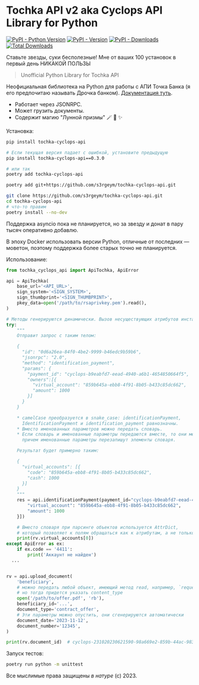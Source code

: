 # Tochka API v2 aka Cyclops API Library for Python

[![PyPI - Python Version](https://img.shields.io/pypi/pyversions/tochka-cyclops-api)]() [![PyPI - Version](https://img.shields.io/pypi/v/tochka-cyclops-api)]() [![PyPI - Downloads](https://img.shields.io/pypi/dm/tochka-cyclops-api)]() [![Total Downloads](https://static.pepy.tech/badge/tochka-cyclops-api)]()

Ставьте звезды, суки бесполезные! Мне от ваших 100 установок в первый день НИКАКОЙ ПОЛЬЗЫ

> Unofficial Python Library for Tochka API

Неофициальная библиотека на Python для работы с АПИ Точка Банка (я его предпочитаю называть Дрочка банком). [Документация туть](https://api.tochka.com/static/v1/tender-docs/cyclops/main/index.html).

* Работает через JSONRPC.
* Может грузить документы.
* Содержит магию "Лунной призмы" 🪄 💫 ✨

Установка:

```bash
pip install tochka-cyclops-api

# Если текущая версия падает с ошибкой, установите предыдущую
pip install tochka-cyclops-api==0.3.0

# или так
poetry add tochka-cyclops-api

poetry add git+https://github.com/s3rgeym/tochka-cyclops-api.git

git clone https://github.com/s3rgeym/tochka-cyclops-api.git
cd tochka-cyclops-api
# что-то правим
poetry install --no-dev
```

Поддержка asyncio пока не планируется, но за звезду и донат в пару тысяч оперативно добавлю.

В эпоху Docker использовать версии Python, отличные от последних — моветон, поэтому поддержка более старых точно не планируется.

Использование:

```python
from tochka_cyclops_api import ApiTochka, ApiError

api = ApiTochka(
    base_url='<API_URL>',
    sign_system='<SIGN_SYSTEM>',
    sign_thumbprint='<SIGN_THUMBPRINT>',
    pkey_data=open('/path/to/rsaprivkey.pem').read(),
)

# Методы генерируются динамически. Вызов несуществующих атрибутов инстанса ApiTochka преобразуется в запросы к API.
try:
    """
    Отправит запрос с таким телом:

    {
      "id": "0d6a26ea-84f0-4be2-9999-b46edc9b59b6",
      "jsonrpc": "2.0",
      "method": "identification_payment",
      "params": {
        "payment_id": "cyclops-b9eabfd7-eead-4940-a6b1-4654850664f5",
        "owners":[{
          "virtual_account": "859b645a-ebb8-4f91-8b05-b433c85dc662",
          "amount": 1000
        }]
      }
    }

    * camelCase преобразуется в snake_case: identificationPayment,
      IdentificationPayment и identification_payment равнозначны.
    * Вместо именованных параметров можно передать словарь.
    * Если словарь и именованные параметры передаются вместе, то они мержатся,
      причем именованные параметры перезапишут элементы словаря.

    Результат будет примерно таким:

    {
      "virtual_accounts": [{
        "code": "859b645a-ebb8-4f91-8b05-b433c85dc662",
        "cash": 1000
      }]
    }
    """
    res = api.identificationPayment(payment_id="cyclops-b9eabfd7-eead-4940-a6b1-4654850664f5", owners=[{
        "virtual_account": "859b645a-ebb8-4f91-8b05-b433c85dc662",
        "amount": 1000
    }])

    # Вместо словаря при парсинге объектов используется AttrDict,
    # который позволяет к полям обращаться как к атрибутам, а не только по индексу
    print(rv.virtual_accounts[0])
except ApiError as ex:
    if ex.code == '4411':
        print('Аккаунт не найден')
  ...


rv = api.upload_document(
    'beneficiary',
    # можно передать любой объект, имеющий метод read, например, `requests.get('https://target/path/to/file.pdf')`,
    # но тогда придется указать content_type
    open('/path/to/offer.pdf', 'rb'),
    beneficiary_id='...',
    document_type='contract_offer',
    # Эти параметры можно опустить, они сгенерируются автоматически
    document_date='2023-11-12',
    document_number='12345',
)

print(rv.document_id)  # cyclops-231020230621590-98a669e2-859b-44ac-9831-4a964ac7e49b
```

Запуск тестов:

```bash
poetry run python -m unittest
```

Все мыслимые права защищены _в натуре_ (с) 2023.
